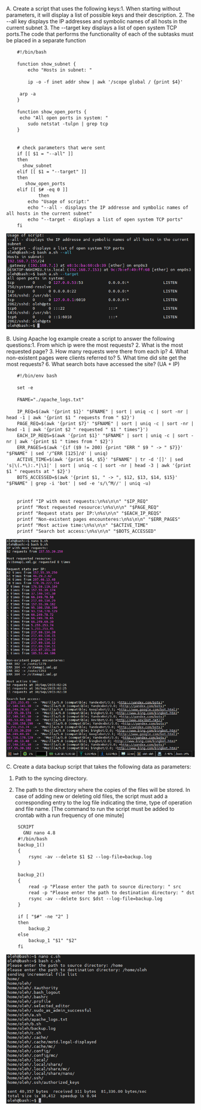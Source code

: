 A. Create a script that uses the following keys:1. When starting without parameters, it will display a list of possible keys and their description. 
2. The --all key displays the IP addresses and symbolic names of all hosts in the current subnet 
3. The --target key displays a list of open system TCP ports.The code that performs the functionality of each of the subtasks must be placed in a separate function

		#!/bin/bash

		function show_subnet {
    		echo "Hosts in subnet: "
    
    		ip -o -f inet addr show | awk '/scope global / {print $4}'
    
   		 arp -a
		}

		function show_open_ports {
   		 echo "All open ports in system: "
    		sudo netstat -tulpn | grep tcp
		}


		# check parameters that were sent
		if [[ $1 = "--all" ]]
		then
  		  show_subnet
		elif [[ $1 = "--target" ]]
		then
 		   show_open_ports
		elif [[ $# -eq 0 ]]
				then
		    echo "Usage of script:"
		    echo "--all - displays the IP addresse and symbolic names of all hosts in the current subnet"
		    echo "--target - displays a list of open system TCP ports"
		fi


![img](A.png)


B. Using Apache log example create a script to answer the following questions:1. From which ip were the most requests? 
2. What is the most requested page? 
3. How many requests were there from each ip? 
4. What non-existent pages were clients referred to? 
5. What time did site get the most requests?
6. What search bots have accessed the site? (UA + IP)

		#!/bin/env bash

		set -e

		FNAME="./apache_logs.txt"

		IP_REQ=$(awk '{print $1}' "$FNAME" | sort | uniq -c | sort -nr | head -1 | awk '{print $1 " requests from " $2}')
		PAGE_REQ=$(awk '{print $7}' "$FNAME" | sort | uniq -c | sort -nr | head -1 | awk '{print $2 " requested " $1 " times"}')
		EACH_IP_REQS=$(awk '{print $1}' "$FNAME" | sort | uniq -c | sort -nr | awk '{print $1 " times from " $2}')
		ERR_PAGES=$(awk '{if ($9 != 200) {print "ERR " $9 " -> " $7}}' "$FNAME" | sed '/^ERR [125]/d' | uniq)
		ACTIVE_TIME=$(awk '{print $4, $5}' "$FNAME" | tr -d '[]' | sed 's|\(.*\):.*|\1|' | sort | uniq -c | sort -nr | head -3 | awk '{print $1 " requests at " $2}')
		BOTS_ACCESSED=$(awk '{print $1, " -> ", $12, $13, $14, $15}' "$FNAME" | grep -i 'bot' | sed -e 's/\^M//' | uniq -u)


		printf "IP with most requests:\n%s\n\n" "$IP_REQ"
		printf "Most requested resource:\n%s\n\n" "$PAGE_REQ"
		printf "Request stats per IP:\n%s\n\n" "$EACH_IP_REQS"
		printf "Non-existent pages encounteres:\n%s\n\n" "$ERR_PAGES"
		printf "Most active time:\n%s\n\n" "$ACTIVE_TIME"
		printf "Search bot access:\n%s\n\n" "$BOTS_ACCESSED"



![img](B.png)




C. Create a data backup script that takes the following data as parameters:
1. Path to the syncing  directory.
2. The path to the directory where the copies of the files will be stored.
In case of adding new or deleting old files, the script must add a corresponding entry to the log file indicating the time, type of operation and file name. [The command to run the script must be added to crontab with a run frequency of one minute]

		SCRIPT
		  GNU nano 4.8                                                                             
		#!/bin/bash
		backup_1()
		{
			rsync -av --delete $1 $2 --log-file=backup.log
		}

		backup_2()
		{
			read -p "Please enter the path to source directory: " src
			read -p "Please enter the path to destination directory: " dst
			rsync -av --delete $src $dst --log-file=backup.log
		}

		if [ "$#" -ne "2" ]
		then
			backup_2
		else
			backup_1 "$1" "$2"
		fi
                                    
![img](C.png)
